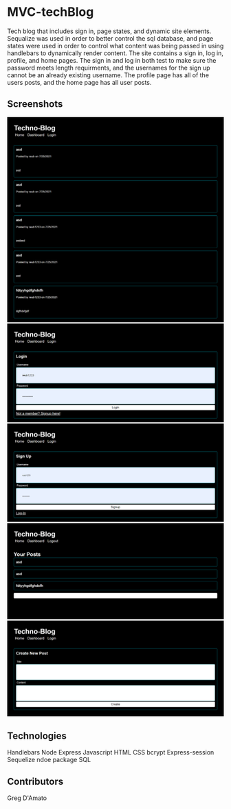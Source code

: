 # MVC-techBlog

Tech blog that includes sign in, page states, and dynamic site elements. Sequalize was used in order to better control the sql database, 
and page states were used in order to control what content was being passed in using handlebars to dynamically render content. The site
contains a sign in, log in, profile, and home pages. The sign in and log in both test to make sure the password meets length requirments, 
and the usernames for the sign up cannot be an already existing username. The profile page has all of the users posts, and the home page has all user posts.

## Screenshots
![Homepage](./assets/homepage.png "Homepage")
![log in](./assets/login.png "log in")
![Sign up](./assets/sign-in.png "Sign up")
![Dashboard](./assets/dashboard.png "Dashboard")
![New post](./assets/create-post.png "New post")

## Technologies
Handlebars
Node
Express
Javascript
HTML
CSS
bcrypt
Express-session
Sequelize ndoe package
SQL

## Contributors
Greg D'Amato